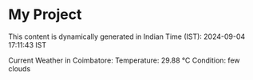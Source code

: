 # My Project

This content is dynamically generated in Indian Time (IST): 2024-09-04 17:11:43 IST


Current Weather in Coimbatore:
Temperature: 29.88 °C
Condition: few clouds
